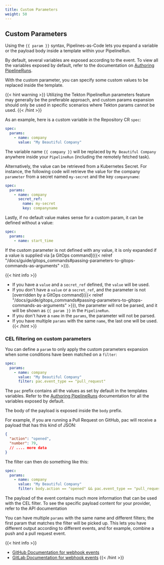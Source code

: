 ```yaml
---
title: Custom Parameters
weight: 50
---
```

## Custom Parameters

Using the `{{ param }}` syntax, Pipelines-as-Code lets you expand a variable or
the payload body inside a template within your PipelineRun.

By default, several variables are exposed according to the event. To view
all the variables exposed by default, refer to the documentation on [Authoring
PipelineRuns](../authoringprs#default-parameters).

With the custom parameter, you can specify some custom values to be
replaced inside the template.

{{< hint warning >}}
Utilizing the Tekton PipelineRun parameters feature may generally be the
preferable approach, and custom params expansion should only be used in specific
scenarios where Tekton params cannot be used.
{{< /hint >}}

As an example, here is a custom variable in the Repository CR `spec`:

```yaml
spec:
  params:
    - name: company
      value: "My Beautiful Company"
```

The variable name `{{ company }}` will be replaced by `My Beautiful Company`
anywhere inside your `PipelineRun` (including the remotely fetched task).

Alternatively, the value can be retrieved from a Kubernetes Secret.
For instance, the following code will retrieve the value for the company
`parameter` from a secret named `my-secret` and the key `companyname`:

```yaml
spec:
  params:
    - name: company
      secret_ref:
        name: my-secret
        key: companyname
```

Lastly, if no default value makes sense for a custom param, it can be defined
without a value:

```yaml
spec:
  params:
    - name: start_time
```

If the custom parameter is not defined with any value, it is only expanded
if a value is supplied via [a GitOps command]({{< relref "/docs/guide/gitops_commands#passing-parameters-to-gitops-commands-as-arguments" >}}).

{{< hint info >}}

- If you have a `value` and a `secret_ref` defined, the `value` will be used.
- If you don't have a `value` or a `secret_ref`, and the parameter is not
  [overridden by a GitOps command]({{< relref "/docs/guide/gitops_commands#passing-parameters-to-gitops-commands-as-arguments" >}}),
  the parameter will not be parsed, and it will be shown as `{{ param }}` in
  the `PipelineRun`.
- If you don't have a `name` in the `params`, the parameter will not be parsed.
- If you have multiple `params` with the same `name`, the last one will be used.
{{< /hint >}}

### CEL filtering on custom parameters

You can define a `param` to only apply the custom parameters expansion when some
conditions have been matched on a `filter`:

```yaml
spec:
  params:
    - name: company
      value: "My Beautiful Company"
      filter: pac.event_type == "pull_request"
```

The `pac` prefix contains all the values as set by default in the templates
variables. Refer to the [Authoring PipelineRuns](../authoringprs) documentation
for all the variables exposed by default.

The body of the payload is exposed inside the `body` prefix.

For example, if you are running a Pull Request on GitHub, pac will receive a
payload that has this kind of JSON:

```json
{
  "action": "opened",
  "number": 79,
  // .... more data
}
```

The filter can then do something like this:

```yaml
spec:
  params:
    - name: company
      value: "My Beautiful Company"
      filter: body.action == "opened" && pac.event_type == "pull_request"
```

The payload of the event contains much more information that can be used with
the CEL filter. To see the specific payload content for your provider, refer to
the API documentation

You can have multiple `params` with the same name and different filters; the
first param that matches the filter will be picked up. This lets you have
different output according to different events, and for example, combine a push
and a pull request event.

{{< hint info >}}

- [GitHub Documentation for webhook events](https://docs.github.com/webhooks-and-events/webhooks/webhook-events-and-payloads?actionType=auto_merge_disabled#pull_request)
- [GitLab Documentation for webhook events](https://docs.gitlab.com/ee/user/project/integrations/webhook_events.html)
{{< /hint >}}
